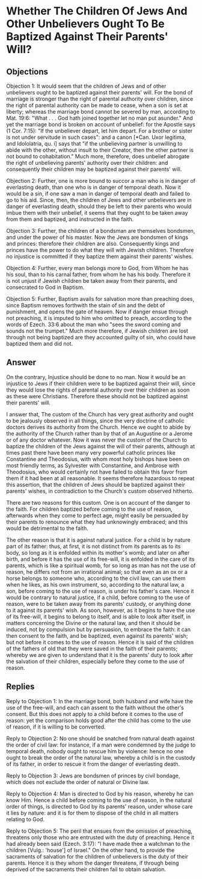 # Whether The Children Of Jews And Other Unbelievers Ought To Be Baptized Against Their Parents' Will?

## Objections

Objection 1: It would seem that the children of Jews and of other unbelievers ought to be baptized against their parents' will. For the bond of marriage is stronger than the right of parental authority over children, since the right of parental authority can be made to cease, when a son is set at liberty; whereas the marriage bond cannot be severed by man, according to Mat. 19:6: "What . . . God hath joined together let no man put asunder." And yet the marriage bond is broken on account of unbelief: for the Apostle says (1 Cor. 7:15): "If the unbeliever depart, let him depart. For a brother or sister is not under servitude in such cases": and a canon [*Can. Uxor legitima, and Idololatria, qu. i] says that "if the unbelieving partner is unwilling to abide with the other, without insult to their Creator, then the other partner is not bound to cohabitation." Much more, therefore, does unbelief abrogate the right of unbelieving parents' authority over their children: and consequently their children may be baptized against their parents' will.

Objection 2: Further, one is more bound to succor a man who is in danger of everlasting death, than one who is in danger of temporal death. Now it would be a sin, if one saw a man in danger of temporal death and failed to go to his aid. Since, then, the children of Jews and other unbelievers are in danger of everlasting death, should they be left to their parents who would imbue them with their unbelief, it seems that they ought to be taken away from them and baptized, and instructed in the faith.

Objection 3: Further, the children of a bondsman are themselves bondsmen, and under the power of his master. Now the Jews are bondsmen of kings and princes: therefore their children are also. Consequently kings and princes have the power to do what they will with Jewish children. Therefore no injustice is committed if they baptize them against their parents' wishes.

Objection 4: Further, every man belongs more to God, from Whom he has his soul, than to his carnal father, from whom he has his body. Therefore it is not unjust if Jewish children be taken away from their parents, and consecrated to God in Baptism.

Objection 5: Further, Baptism avails for salvation more than preaching does, since Baptism removes forthwith the stain of sin and the debt of punishment, and opens the gate of heaven. Now if danger ensue through not preaching, it is imputed to him who omitted to preach, according to the words of Ezech. 33:6 about the man who "sees the sword coming and sounds not the trumpet." Much more therefore, if Jewish children are lost through not being baptized are they accounted guilty of sin, who could have baptized them and did not.

## Answer

On the contrary, Injustice should be done to no man. Now it would be an injustice to Jews if their children were to be baptized against their will, since they would lose the rights of parental authority over their children as soon as these were Christians. Therefore these should not be baptized against their parents' will.

I answer that, The custom of the Church has very great authority and ought to be jealously observed in all things, since the very doctrine of catholic doctors derives its authority from the Church. Hence we ought to abide by the authority of the Church rather than by that of an Augustine or a Jerome or of any doctor whatever. Now it was never the custom of the Church to baptize the children of the Jews against the will of their parents, although at times past there have been many very powerful catholic princes like Constantine and Theodosius, with whom most holy bishops have been on most friendly terms, as Sylvester with Constantine, and Ambrose with Theodosius, who would certainly not have failed to obtain this favor from them if it had been at all reasonable. It seems therefore hazardous to repeat this assertion, that the children of Jews should be baptized against their parents' wishes, in contradiction to the Church's custom observed hitherto.

There are two reasons for this custom. One is on account of the danger to the faith. For children baptized before coming to the use of reason, afterwards when they come to perfect age, might easily be persuaded by their parents to renounce what they had unknowingly embraced; and this would be detrimental to the faith.

The other reason is that it is against natural justice. For a child is by nature part of its father: thus, at first, it is not distinct from its parents as to its body, so long as it is enfolded within its mother's womb; and later on after birth, and before it has the use of its free-will, it is enfolded in the care of its parents, which is like a spiritual womb, for so long as man has not the use of reason, he differs not from an irrational animal; so that even as an ox or a horse belongs to someone who, according to the civil law, can use them when he likes, as his own instrument, so, according to the natural law, a son, before coming to the use of reason, is under his father's care. Hence it would be contrary to natural justice, if a child, before coming to the use of reason, were to be taken away from its parents' custody, or anything done to it against its parents' wish. As soon, however, as it begins to have the use of its free-will, it begins to belong to itself, and is able to look after itself, in matters concerning the Divine or the natural law, and then it should be induced, not by compulsion but by persuasion, to embrace the faith: it can then consent to the faith, and be baptized, even against its parents' wish; but not before it comes to the use of reason. Hence it is said of the children of the fathers of old that they were saved in the faith of their parents; whereby we are given to understand that it is the parents' duty to look after the salvation of their children, especially before they come to the use of reason.

## Replies

Reply to Objection 1: In the marriage bond, both husband and wife have the use of the free-will, and each can assent to the faith without the other's consent. But this does not apply to a child before it comes to the use of reason: yet the comparison holds good after the child has come to the use of reason, if it is willing to be converted.

Reply to Objection 2: No one should be snatched from natural death against the order of civil law: for instance, if a man were condemned by the judge to temporal death, nobody ought to rescue him by violence: hence no one ought to break the order of the natural law, whereby a child is in the custody of its father, in order to rescue it from the danger of everlasting death.

Reply to Objection 3: Jews are bondsmen of princes by civil bondage, which does not exclude the order of natural or Divine law.

Reply to Objection 4: Man is directed to God by his reason, whereby he can know Him. Hence a child before coming to the use of reason, in the natural order of things, is directed to God by its parents' reason, under whose care it lies by nature: and it is for them to dispose of the child in all matters relating to God.

Reply to Objection 5: The peril that ensues from the omission of preaching, threatens only those who are entrusted with the duty of preaching. Hence it had already been said (Ezech. 3:17): "I have made thee a watchman to the children [Vulg.: 'house'] of Israel." On the other hand, to provide the sacraments of salvation for the children of unbelievers is the duty of their parents. Hence it is they whom the danger threatens, if through being deprived of the sacraments their children fail to obtain salvation.